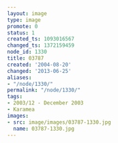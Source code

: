 ```yaml
---
layout: image
type: image
promote: 0
status: 1
created_ts: 1093016567
changed_ts: 1372159459
node_id: 1330
title: 03787
created: '2004-08-20'
changed: '2013-06-25'
aliases:
- "/node/1330/"
permalink: "/node/1330/"
tags:
- 2003/12 - December 2003
- Karamea
images:
- src: image/images/03787-1330.jpg
  name: 03787-1330.jpg
---
```


